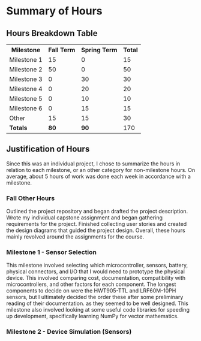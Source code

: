 # Summary of Hours

## Hours Breakdown Table
<table>
  <tr>
    <th>Milestone</th>
    <th>Fall Term</th>
    <th>Spring Term</th>
    <th>Total</th>
  </tr>
  <tr>
    <td>Milestone 1</td>
    <td>15</td>
    <td>0</td>
    <td>15</td>
  </tr>
  <tr>
    <td>Milestone 2</td>
    <td>50</td>
    <td>0</td>
    <td>50</td>
  </tr>
  <tr>
    <td>Milestone 3</td>
    <td>0</td>
    <td>30</td>
    <td>30</td>
  </tr>
  <tr>
    <td>Milestone 4</td>
    <td>0</td>
    <td>20</td>
    <td>20</td>
  </tr>
  <tr>
    <td>Milestone 5</td>
    <td>0</td>
    <td>10</td>
    <td>10</td>
  </tr>
  <tr>
    <td>Milestone 6</td>
    <td>0</td>
    <td>15</td>
    <td>15</td>
  </tr>
  <tr>
    <td>Other</td>
    <td>15</td>
    <td>15</td>
    <td>30</td>
  </tr>
  <tr>
    <td><strong>Totals</strong></td>
    <td><strong>80</strong></td>
    <td><strong>90</strong></td>
    <td>170</td>
  </tr>
</table>

## Justification of Hours
Since this was an individual project, I chose to summarize the hours in relation to each milestone, or an other category for non-milestone hours. On average,
about 5 hours of work was done each week in accordance with a milestone.

### Fall Other Hours
Outlined the project repository and began drafted the project description. Wrote my individual capstone assignment and began gathering 
requirements for the project. Finished collecting user stories and created the design diagrams that guided the project design. Overall, these
hours mainly revolved around the assignments for the course.


### Milestone 1 - Sensor Selection
This milestone involved selecting which microcontroller, sensors, battery, physical connectors, and I/O that I would need to prototype the physical device.
This involved comparing cost, documentation, compatibility with microcontrollers, and other factors for each component. The longest components to decide on
were the HWT905-TTL and LRF60M-10PH sensors, but I ultimately decided the order these after some preliminary reading of their documentation. as they seemed
to be well designed. This milestone also involved looking at some useful code libraries for speeding up development, specifically learning NumPy for vector
mathematics.

### Milestone 2 - Device Simulation (Sensors)


